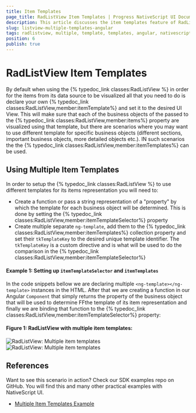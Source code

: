 ```yaml
---
title: Item Templates
page_title: RadListView Item Templates | Progress NativeScript UI Documentation
description: This article discusses the item templates feature of RadListView.
slug: listview-multiple-templates-angular
tags: radlistview, multiple, template, templates, angular, nativescript, professional, ui
position: 6
publish: true
---
```


# RadListView Item Templates
By default when using the {% typedoc_link classes:RadListView %} in order for the items from its data source to be visualized all that you need to do is declare your own {% typedoc_link classes:RadListView,member:itemTemplate%} and set it to the desired UI View. This will make sure that each of the business objects of the passed to the {% typedoc_link classes:RadListView,member:items%} property are visualized using that template, but there are scenarios where you may want to use different template for specific business objects (different sections, important business objects, more detailed objects etc.). IN such scenarios the the {% typedoc_link classes:RadListView,member:itemTemplates%} can be used.

## Using Multiple Item Templates
In order to setup the {% typedoc_link classes:RadListView %} to use different templates for its items representation you will need to:
- Create a function or pass a string representation of a "property" by which the template for each business object will be determined. This is done by setting the {% typedoc_link classes:RadListView,member:itemTemplateSelector%} property
- Create multiple separate `ng-template`, add them to the {% typedoc_link classes:RadListView,member:itemTemplates%} collection property and set their `tkTemplateKey` to the desired unique template identifier. The `tkTemplateKey` is a custom directive and is what will be used to do the comparison in the {% typedoc_link classes:RadListView,member:itemTemplateSelector%} 

#### Example 1: Setting up `itemTemplateSelector` and `itemTemplates`

In the code snippets bellow we are declaring multiple `<ng-template></ng-template>` instances in the HTML. After that we are creating a function in our Angular `Component` that simply returns the property of the business object that will be used to determine FFthe template of its item representation and finally we are binding that function to the {% typedoc_link classes:RadListView,member:itemTemplateSelector%}  property:

<snippet id='listview-multiple-templates-angular-html'/>
<snippet id='listview-multiple-templates-angular'/>
<snippet id='listview-multiple-templates-angular-css'/>

#### Figure 1: RadListView with multiple item templates:
![RadListView: Multiple item templates](../../img/ns_ui/list-view-multiple-templates-ios.png "iOS")  ![RadListView: Multiple item templates](../../img/ns_ui/list-view-multiple-templates-android.png "Android")

## References
Want to see this scenario in action?
Check our SDK examples repo on GitHub. You will find this and many other practical examples with NativeScript UI.

* [Multiple Item Templates Example](https://github.com/NativeScript/nativescript-ui-samples-angular/tree/master/listview/app/examples/multiple-templates)

